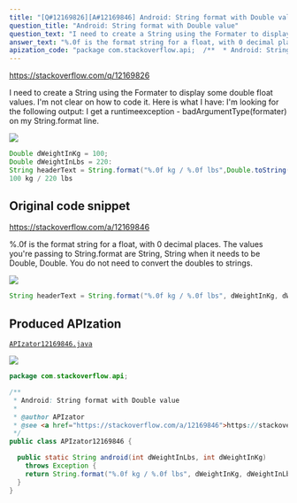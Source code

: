 ```yaml
---
title: "[Q#12169826][A#12169846] Android: String format with Double value"
question_title: "Android: String format with Double value"
question_text: "I need to create a String using the Formater to display some double float values.  I'm not clear on how to code it.  Here is what I have: I'm looking for the following output: I get a runtimeexception - badArgumentType(formater) on my String.format line."
answer_text: "%.0f is the format string for a float, with 0 decimal places. The values you're passing to String.format are String, String when it needs to be Double, Double. You do not need to convert the doubles to strings."
apization_code: "package com.stackoverflow.api;  /**  * Android: String format with Double value  *  * @author APIzator  * @see <a href=\"https://stackoverflow.com/a/12169846\">https://stackoverflow.com/a/12169846</a>  */ public class APIzator12169846 {    public static String android(int dWeightInLbs, int dWeightInKg)     throws Exception {     return String.format(\"%.0f kg / %.0f lbs\", dWeightInKg, dWeightInLbs);   } }"
---
```


https://stackoverflow.com/q/12169826

I need to create a String using the Formater to display some double float values.  I&#x27;m not clear on how to code it.  Here is what I have:
I&#x27;m looking for the following output:
I get a runtimeexception - badArgumentType(formater) on my String.format line.


<div class="code-logo"><img src="/stackoverflow.png" /></div>

```java
Double dWeightInKg = 100;
Double dWeightInLbs = 220:
String headerText = String.format("%.0f kg / %.0f lbs",Double.toString(dWeightInKg) , Double.toString(dWeightInLbs));
100 kg / 220 lbs
```


## Original code snippet

https://stackoverflow.com/a/12169846

%.0f is the format string for a float, with 0 decimal places.
The values you&#x27;re passing to String.format are String, String when it needs to be Double, Double.
You do not need to convert the doubles to strings.

<div class="code-logo"><img src="/stackoverflow.png" /></div>

```java
String headerText = String.format("%.0f kg / %.0f lbs", dWeightInKg, dWeightInLbs);
```

## Produced APIzation

[`APIzator12169846.java`](https://github.com/pasqualesalza/apization-temp/raw/main/data/search/APIzator12169846.java)

<div class="code-logo"><img src="/apizator.png" /></div>

```java
package com.stackoverflow.api;

/**
 * Android: String format with Double value
 *
 * @author APIzator
 * @see <a href="https://stackoverflow.com/a/12169846">https://stackoverflow.com/a/12169846</a>
 */
public class APIzator12169846 {

  public static String android(int dWeightInLbs, int dWeightInKg)
    throws Exception {
    return String.format("%.0f kg / %.0f lbs", dWeightInKg, dWeightInLbs);
  }
}

```